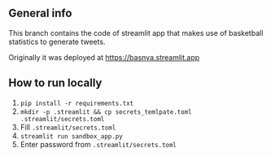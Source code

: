 ## General info

This branch contains the code of streamlit app that makes use of basketball statistics to generate tweets. 

Originally it was deployed at https://basnya.streamlit.app

## How to run locally
1. `pip install -r requirements.txt`
2. `mkdir -p .streamlit && cp secrets_temlpate.toml .streamlit/secrets.toml` 
3. Fill `.streamlit/secrets.toml` 
4. `streamlit run sandbox_app.py`
5. Enter password from `.streamlit/secrets.toml` 